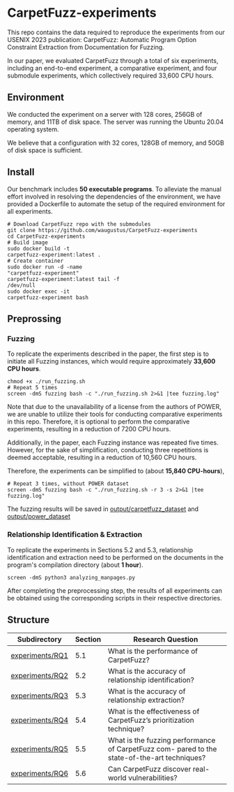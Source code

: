 # CarpetFuzz-experiments
This repo contains the data required to reproduce the experiments from our USENIX 2023 publication: CarpetFuzz: Automatic Program Option Constraint Extraction from Documentation for Fuzzing.

In our paper, we evaluated CarpetFuzz through a total of six experiments, including an end-to-end experiment, a comparative experiment, and four submodule experiments, which collectively required 33,600 CPU hours.

## Environment

We conducted the experiment on a server with 128 cores, 256GB of memory, and 11TB of disk space. The server was running the Ubuntu 20.04 operating system.

We believe that a configuration with 32 cores, 128GB of memory, and 50GB of disk space is sufficient.

## Install

Our benchmark includes **50 executable programs**. To alleviate the manual effort involved in resolving the dependencies of the environment, we have provided a Dockerfile to automate the setup of the required environment for all experiments.

```
# Download CarpetFuzz repo with the submodules
git clone https://github.com/waugustus/CarpetFuzz-experiments
cd CarpetFuzz-experiments
# Build image
sudo docker build -t
carpetfuzz-experiment:latest .
# Create container
sudo docker run -d -name
"carpetfuzz-experiment"
carpetfuzz-experiment:latest tail -f
/dev/null
sudo docker exec -it
carpetfuzz-experiment bash
```

## Preprossing

### Fuzzing
To replicate the experiments described in the paper, the first step is to initiate all Fuzzing instances, which would require approximately **33,600 CPU hours**. 

```
chmod +x ./run_fuzzing.sh
# Repeat 5 times
screen -dmS fuzzing bash -c "./run_fuzzing.sh 2>&1 |tee fuzzing.log" 
```

Note that due to the unavailability of a license from the authors of POWER, we are unable to utilize their tools for conducting comparative experiments in this repo. Therefore, it is optional to perform the comparative experiments, resulting in a reduction of 7200 CPU hours. 

Additionally, in the paper, each Fuzzing instance was repeated five times. However, for the sake of simplification, conducting three repetitions is deemed acceptable, resulting in a reduction of 10,560 CPU hours.

Therefore, the experiments can be simplified to (about **15,840 CPU-hours**),

```
# Repeat 3 times, without POWER dataset
screen -dmS fuzzing bash -c "./run_fuzzing.sh -r 3 -s 2>&1 |tee fuzzing.log" 
```

The fuzzing results will be saved in [output/carpetfuzz_dataset](output/carpetfuzz_dataset) and [output/power_dataset](output/power_dataset)

### Relationship Identification & Extraction

To replicate the experiments in Sections 5.2 and 5.3, relationship identification and extraction need to be performed on the documents in the program's compilation directory (about **1 hour**).

```
screen -dmS python3 analyzing_manpages.py
```

After completing the preprocessing step, the results of all experiments can be obtained using the corresponding scripts in their respective directories.

## Structure

|Subdirectory|Section|Research Question|
|----|----|----|
|[experiments/RQ1](experiments/RQ1)|5.1|What is the performance of CarpetFuzz?|
|[experiments/RQ2](experiments/RQ2)|5.2|What is the accuracy of relationship identification?|
|[experiments/RQ3](experiments/RQ3)|5.3|What is the accuracy of relationship extraction?|
|[experiments/RQ4](experiments/RQ4)|5.4|What is the effectiveness of CarpetFuzz’s prioritization technique?|
|[experiments/RQ5](experiments/RQ5)|5.5|What is the fuzzing performance of CarpetFuzz com- pared to the state-of-the-art techniques?|
|[experiments/RQ6](experiments/RQ6)|5.6|Can CarpetFuzz discover real-world vulnerabilities?|
